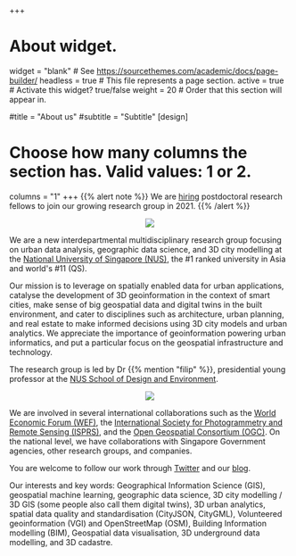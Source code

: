 +++
# About widget.
widget = "blank"  # See https://sourcethemes.com/academic/docs/page-builder/
headless = true  # This file represents a page section.
active = true  # Activate this widget? true/false
weight = 20  # Order that this section will appear in.

#title = "About us"
#subtitle = "Subtitle"
[design]
  # Choose how many columns the section has. Valid values: 1 or 2.
  columns = "1"
+++
{{% alert note %}}
We are [hiring](openings) postdoctoral research fellows to join our growing research group in 2021.
{{% /alert %}}

<p align="center">
  <a href="openings/"><img src="img/banner-positions.png"/></a>
</p>

We are a new interdepartmental multidisciplinary research group focusing on urban data analysis, geographic data science, and 3D city modelling at the [National University of Singapore (NUS)](http://www.nus.edu.sg), the #1 ranked university in Asia and world's #11 (QS). 

Our mission is to leverage on spatially enabled data for urban applications, catalyse the development of 3D geoinformation in the context of smart cities, make sense of big geospatial data and digital twins in the built environment, and cater to disciplines such as architecture, urban planning, and real estate to make informed decisions using 3D city models and urban analytics.
We appreciate the importance of geoinformation powering urban informatics, and put a particular focus on the geospatial infrastructure and technology.

The research group is led by Dr {{% mention "filip" %}}, presidential young professor at the [NUS School of Design and Environment](https://www.sde.nus.edu.sg).

<p align="center">
  <img src="img/banner2.png"/>
</p>

We are involved in several international collaborations such as the [World Economic Forum (WEF)](https://www.weforum.org), the [International Society for Photogrammetry and Remote Sensing (ISPRS)](https://www.isprs.org), and the [Open Geospatial Consortium (OGC)](https://www.opengeospatial.org).
On the national level, we have collaborations with Singapore Government agencies, other research groups, and companies.

You are welcome to follow our work through <a itemprop="sameAs" href="http://twitter.com/urbanalyticslab" target="_blank" rel="noopener"><i class="fab fa-twitter"></i> Twitter</a> and our <a href="post/">blog</a>.

Our interests and key words: Geographical Information Science (GIS), geospatial machine learning, geographic data science, 3D city modelling / 3D GIS (some people also call them digital twins), 3D urban analytics, spatial data quality and standardisation (CityJSON, CityGML), Volunteered geoinformation (VGI) and OpenStreetMap (OSM), Building Information modelling (BIM), Geospatial data visualisation, 3D underground data modelling, and 3D cadastre.

